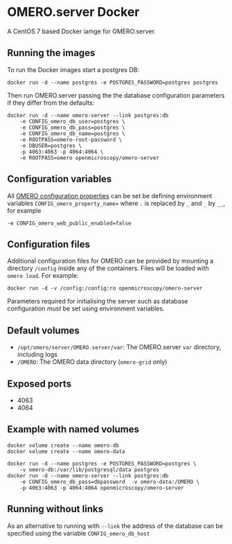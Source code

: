OMERO.server Docker
===================

A CentOS 7 based Docker iamge for OMERO.server.


Running the images
------------------

To run the Docker images start a postgres DB:

    docker run -d --name postgres -e POSTGRES_PASSWORD=postgres postgres

Then run OMERO.server passing the the database configuration parameters if they differ from the defaults:

    docker run -d --name omero-server --link postgres:db
        -e CONFIG_omero_db_user=postgres \
        -e CONFIG_omero_db_pass=postgres \
        -e CONFIG_omero_db_name=postgres \
        -e ROOTPASS=omero-root-password \
        -e DBUSER=postgres \
        -p 4063:4063 -p 4064:4064 \
        -e ROOTPASS=omero openmicroscopy/omero-server


Configuration variables
-----------------------

All [OMERO configuration properties](www.openmicroscopy.org/site/support/omero/sysadmins/config.html) can be set be defining environment variables `CONFIG_omero_property_name=` where `.` is replaced by `_` and `_` by `__`, for example

    -e CONFIG_omero_web_public_enabled=false


Configuration files
-------------------

Additional configuration files for OMERO can be provided by mounting a directory `/config` inside any of the containers.
Files will be loaded with `omero load`.
For example:

    docker run -d -v /config:/config:ro openmicroscopy/omero-server

Parameters required for initialising the server such as database configuration *must* be set using environment variables.


Default volumes
---------------

- `/opt/omero/server/OMERO.server/var`: The OMERO.server `var` directory, including logs
- `/OMERO`: The OMERO data directory (`omero-grid` only)


Exposed ports
-------------

- 4063
- 4064


Example with named volumes
--------------------------

    docker volume create --name omero-db
    docker volume create --name omero-data

    docker run -d --name postgres -e POSTGRES_PASSWORD=postgres \
        -v omero-db:/var/lib/postgresql/data postgres
    docker run -d --name omero-server --link postgres:db
        -e CONFIG_omero_db_pass=dbpassword  -v omero-data:/OMERO \
        -p 4063:4063 -p 4064:4064 openmicroscopy/omero-server


Running without links
---------------------

As an alternative to running with `--link` the address of the database can be specified using the variable `CONFIG_omero_db_host`
